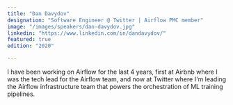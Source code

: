 ```yaml
---
title: "Dan Davydov"
designation: "Software Engineer @ Twitter | Airflow PMC member"
image: "/images/speakers/dan-davydov.jpg"
linkedin: "https://www.linkedin.com/in/dandavydov/"
featured: true
edition: "2020"

---
```


I have been working on Airflow for the last 4 years, first at Airbnb where I was the tech lead for the Airflow team, and now at Twitter where I'm leading the Airflow infrastructure team that powers the orchestration of ML training pipelines.
